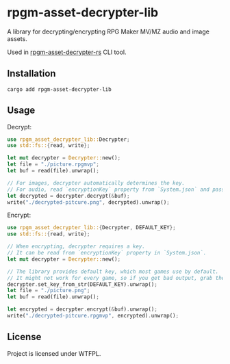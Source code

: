 # rpgm-asset-decrypter-lib

A library for decrypting/encrypting RPG Maker MV/MZ audio and image assets.

Used in [rpgm-asset-decrypter-rs](https://github.com/savannstm/rpgm-asset-decrypter-rs) CLI tool.

## Installation

`cargo add rpgm-asset-decrypter-lib`

## Usage

Decrypt:

```rust
use rpgm_asset_decrypter_lib::Decrypter;
use std::fs::{read, write};

let mut decrypter = Decrypter::new();
let file = "./picture.rpgmvp";
let buf = read(file).unwrap();

// For images, decrypter automatically determines the key.
// For audio, read `encryptionKey` property from `System.json` and pass it to `Decrypter::set_key_from_str` function.
let decrypted = decrypter.decrypt(&buf);
write("./decrypted-pitcure.png", decrypted).unwrap();
```

Encrypt:

```rust
use rpgm_asset_decrypter_lib::{Decrypter, DEFAULT_KEY};
use std::fs::{read, write};

// When encrypting, decrypter requires a key.
// It can be read from `encryptionKey` property in `System.json`.
let mut decrypter = Decrypter::new();

// The library provides default key, which most games use by default.
// It might not work for every game, so if you get bad output, grab the right one from `System.json`.
decrypter.set_key_from_str(DEFAULT_KEY).unwrap();
let file = "./picture.png";
let buf = read(file).unwrap();

let encrypted = decrypter.encrypt(&buf).unwrap();
write("./decrypted-pitcure.rpgmvp", encrypted).unwrap();
```

## License

Project is licensed under WTFPL.
